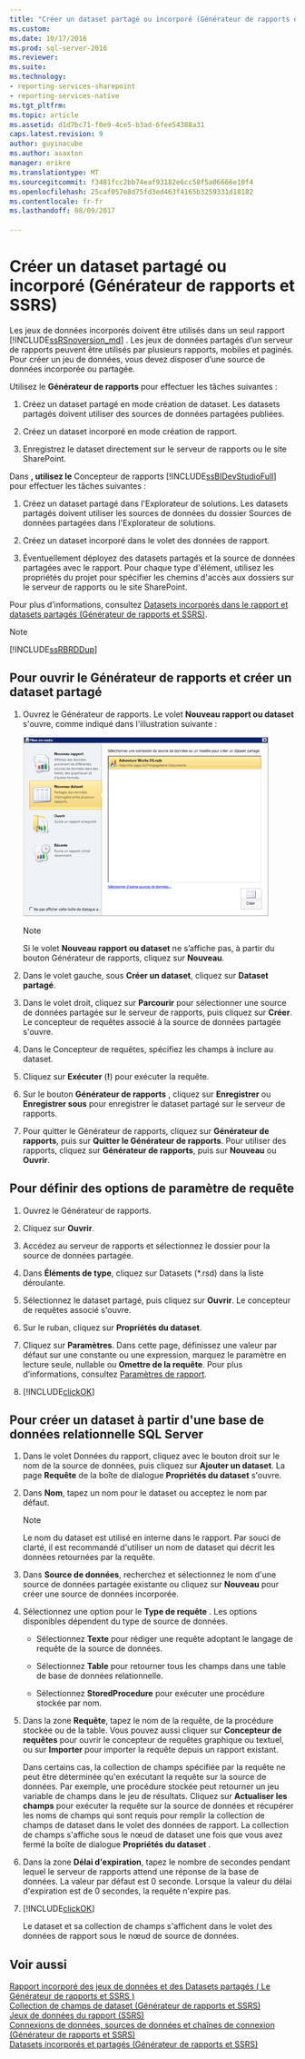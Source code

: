 ```yaml
---
title: "Créer un dataset partagé ou incorporé (Générateur de rapports et SSRS) | Microsoft Docs"
ms.custom: 
ms.date: 10/17/2016
ms.prod: sql-server-2016
ms.reviewer: 
ms.suite: 
ms.technology:
- reporting-services-sharepoint
- reporting-services-native
ms.tgt_pltfrm: 
ms.topic: article
ms.assetid: d1d7bc71-f0e9-4ce5-b3ad-6fee54388a31
caps.latest.revision: 9
author: guyinacube
ms.author: asaxton
manager: erikre
ms.translationtype: MT
ms.sourcegitcommit: f3481fcc2bb74eaf93182e6cc58f5a06666e10f4
ms.openlocfilehash: 25caf057e8d75fd3ed463f4165b3259331d18182
ms.contentlocale: fr-fr
ms.lasthandoff: 08/09/2017

---
```

# <a name="create-a-shared-dataset-or-embedded-dataset-report-builder-and-ssrs"></a>Créer un dataset partagé ou incorporé (Générateur de rapports et SSRS)
Les jeux de données incorporés doivent être utilisés dans un seul rapport [!INCLUDE[ssRSnoversion_md](../../includes/ssrsnoversion-md.md)] . Les jeux de données partagés d’un serveur de rapports peuvent être utilisés par plusieurs rapports, mobiles et paginés. Pour créer un jeu de données, vous devez disposer d’une source de données incorporée ou partagée.  
  
 Utilisez le **Générateur de rapports** pour effectuer les tâches suivantes :  
  
1.  Créez un dataset partagé en mode création de dataset. Les datasets partagés doivent utiliser des sources de données partagées publiées.  
  
2.   Créez un dataset incorporé en mode création de rapport.  
  
3.   Enregistrez le dataset directement sur le serveur de rapports ou le site SharePoint.  
  
 Dans **, utilisez le** Concepteur de rapports [!INCLUDE[ssBIDevStudioFull](../../includes/ssbidevstudiofull-md.md)] pour effectuer les tâches suivantes :  
  
1.  Créez un dataset partagé dans l'Explorateur de solutions. Les datasets partagés doivent utiliser les sources de données du dossier Sources de données partagées dans l'Explorateur de solutions.  
  
2.  Créez un dataset incorporé dans le volet des données de rapport.  
  
3.  Éventuellement déployez des datasets partagés et la source de données partagées avec le rapport. Pour chaque type d'élément, utilisez les propriétés du projet pour spécifier les chemins d'accès aux dossiers sur le serveur de rapports ou le site SharePoint.  
  
 Pour plus d’informations, consultez [Datasets incorporés dans le rapport et datasets partagés &#40;Générateur de rapports et SSRS&#41;](../../reporting-services/report-data/report-embedded-datasets-and-shared-datasets-report-builder-and-ssrs.md).  
  
> [!NOTE]  
>  [!INCLUDE[ssRBRDDup](../../includes/ssrbrddup-md.md)]  
  
## <a name="to-open-report-builder-and-create-a-shared-dataset"></a>Pour ouvrir le Générateur de rapports et créer un dataset partagé  
  
1.  Ouvrez le Générateur de rapports. Le volet **Nouveau rapport ou dataset** s'ouvre, comme indiqué dans l'illustration suivante :  
  
     ![rs_NewSharedDataset](../../reporting-services/report-data/media/rs-newshareddataset.gif "rs_NewSharedDataset")  
  
    > [!NOTE]  
    >  Si le volet **Nouveau rapport ou dataset** ne s’affiche pas, à partir du bouton Générateur de rapports, cliquez sur **Nouveau**.  
  
2.  Dans le volet gauche, sous **Créer un dataset**, cliquez sur **Dataset partagé**.  
  
3.  Dans le volet droit, cliquez sur **Parcourir** pour sélectionner une source de données partagée sur le serveur de rapports, puis cliquez sur **Créer**. Le concepteur de requêtes associé à la source de données partagée s'ouvre.  
  
4.  Dans le Concepteur de requêtes, spécifiez les champs à inclure au dataset.  
  
5.  Cliquez sur **Exécuter** (**!**) pour exécuter la requête.  
  
6.  Sur le bouton **Générateur de rapports** , cliquez sur **Enregistrer** ou **Enregistrer sous** pour enregistrer le dataset partagé sur le serveur de rapports.  
  
7.  Pour quitter le Générateur de rapports, cliquez sur **Générateur de rapports**, puis sur **Quitter le Générateur de rapports**. Pour utiliser des rapports, cliquez sur **Générateur de rapports**, puis sur **Nouveau** ou **Ouvrir**.  
  
## <a name="to-set-query-parameter-options"></a>Pour définir des options de paramètre de requête  
  
1.  Ouvrez le Générateur de rapports.  
  
2.  Cliquez sur **Ouvrir**.  
  
3.  Accédez au serveur de rapports et sélectionnez le dossier pour la source de données partagée.  
  
4.  Dans **Éléments de type**, cliquez sur Datasets (*.rsd) dans la liste déroulante.  
  
5.  Sélectionnez le dataset partagé, puis cliquez sur **Ouvrir**. Le concepteur de requêtes associé s'ouvre.  
  
6.  Sur le ruban, cliquez sur **Propriétés du dataset**.  
  
7.  Cliquez sur **Paramètres**. Dans cette page, définissez une valeur par défaut sur une constante ou une expression, marquez le paramètre en lecture seule, nullable ou **Omettre de la requête**. Pour plus d’informations, consultez [Paramètres de rapport](../../reporting-services/report-design/report-parameters-report-builder-and-report-designer.md).  
  
8.  [!INCLUDE[clickOK](../../includes/clickok-md.md)]  

  
## <a name="to-create-a-dataset-from-a-sql-server-relational-database"></a>Pour créer un dataset à partir d'une base de données relationnelle SQL Server  
  
1.  Dans le volet Données du rapport, cliquez avec le bouton droit sur le nom de la source de données, puis cliquez sur **Ajouter un dataset**. La page **Requête** de la boîte de dialogue **Propriétés du dataset** s'ouvre.  
  
2.  Dans **Nom**, tapez un nom pour le dataset ou acceptez le nom par défaut.  
  
    > [!NOTE]  
    >  Le nom du dataset est utilisé en interne dans le rapport. Par souci de clarté, il est recommandé d'utiliser un nom de dataset qui décrit les données retournées par la requête.  
  
3.  Dans **Source de données**, recherchez et sélectionnez le nom d'une source de données partagée existante ou cliquez sur **Nouveau** pour créer une source de données incorporée.  
  
4.  Sélectionnez une option pour le **Type de requête** . Les options disponibles dépendent du type de source de données.  
  
    -   Sélectionnez **Texte** pour rédiger une requête adoptant le langage de requête de la source de données.  
  
    -   Sélectionnez **Table** pour retourner tous les champs dans une table de base de données relationnelle.  
  
    -   Sélectionnez **StoredProcedure** pour exécuter une procédure stockée par nom.  
  
5.  Dans la zone **Requête**, tapez le nom de la requête, de la procédure stockée ou de la table. Vous pouvez aussi cliquer sur **Concepteur de requêtes** pour ouvrir le concepteur de requêtes graphique ou textuel, ou sur **Importer** pour importer la requête depuis un rapport existant.  
  
     Dans certains cas, la collection de champs spécifiée par la requête ne peut être déterminée qu'en exécutant la requête sur la source de données. Par exemple, une procédure stockée peut retourner un jeu variable de champs dans le jeu de résultats. Cliquez sur **Actualiser les champs** pour exécuter la requête sur la source de données et récupérer les noms de champs qui sont requis pour remplir la collection de champs de dataset dans le volet des données de rapport. La collection de champs s'affiche sous le nœud de dataset une fois que vous avez fermé la boîte de dialogue **Propriétés du dataset** .  
  
6.  Dans la zone **Délai d'expiration**, tapez le nombre de secondes pendant lequel le serveur de rapports attend une réponse de la base de données. La valeur par défaut est 0 seconde. Lorsque la valeur du délai d'expiration est de 0 secondes, la requête n'expire pas.  
  
7.  [!INCLUDE[clickOK](../../includes/clickok-md.md)]  
  
     Le dataset et sa collection de champs s'affichent dans le volet des données de rapport sous le nœud de source de données.  
  
## <a name="see-also"></a>Voir aussi  
 [Rapport incorporé des jeux de données et des Datasets partagés &#40; Le Générateur de rapports et SSRS &#41;](../../reporting-services/report-data/report-embedded-datasets-and-shared-datasets-report-builder-and-ssrs.md)   
 [Collection de champs de dataset &#40;Générateur de rapports et SSRS&#41;](../../reporting-services/report-data/dataset-fields-collection-report-builder-and-ssrs.md)   
 [Jeux de données du rapport &#40;SSRS&#41;](../../reporting-services/report-data/report-datasets-ssrs.md)   
 [Connexions de données, sources de données et chaînes de connexion &#40;Générateur de rapports et SSRS&#41;](http://msdn.microsoft.com/library/7e103637-4371-43d7-821c-d269c2cc1b34)   
 [Datasets incorporés et partagés &#40;Générateur de rapports et SSRS&#41;](../../reporting-services/report-data/embedded-and-shared-datasets-report-builder-and-ssrs.md)  
  
  

